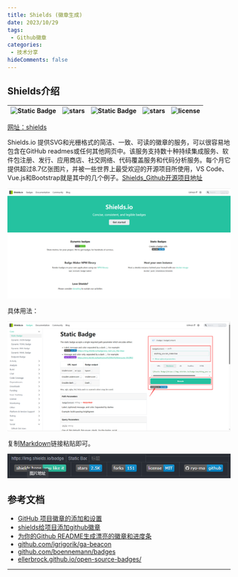 ```yaml
---
title: Shields (徽章生成)
date: 2023/10/29
tags: 
 - Github徽章
categories:
 - 技术分享
hideComments: false
---
```

## Shields介绍

| ![Static Badge](https://img.shields.io/badge/shields_hope-you_like_it-%2325c2A0) | ![stars](https://badgen.net/github/stars/micromatch/micromatch) | ![Static Badge](https://badgen.net/github/forks/micromatch/micromatch) | ![stars](https://badgen.net/github/license/micromatch/micromatch) | ![license](https://badgen.net/badge/icon/github?icon=github&label=ryo-ma "license") |
| ------------------------------------------------------------------------------ | ------------------------------------------------------------- | -------------------------------------------------------------------- | --------------------------------------------------------------- | ------------------------------------------------------------------------------ |

 [网址：shields](https://shields.io/)

Shields.io 提供SVG和光栅格式的简洁、一致、可读的徽章的服务，可以很容易地包含在GitHub readmes或任何其他网页中。该服务支持数十种持续集成服务、软件包注册、发行、应用商店、社交网络、代码覆盖服务和代码分析服务。每个月它提供超过8.7亿张图片，并被一些世界上最受欢迎的开源项目所使用，VS Code、Vue.js和Bootstrap就是其中的几个例子。[Shields_Github开源项目地址](https://github.com/ryo-ma/github-profile-trophy/)

![1698545675525](image/shields/1698545675525.png)

具体用法：

![1698547002436](image/shields/1698547002436.png)

复制[Markdown](https://shields.io/badges/static-badge)链接粘贴即可。

![1698547095223](image/shields/1698547095223.png)

## 参考文档

* [GitHub 项目徽章的添加和设置](https://juejin.cn/post/6844903529627254798#heading-10)
* [shields给项目添加github徽章](https://blog.csdn.net/mouday/article/details/82804630)
* [为你的Github README生成漂亮的徽章和进度条](https://shikieiki.github.io/2017/03/01/%E4%B8%BA%E4%BD%A0%E7%9A%84Github%E7%94%9F%E6%88%90%E6%BC%82%E4%BA%AE%E7%9A%84%E5%BE%BD%E7%AB%A0%E5%92%8C%E8%BF%9B%E5%BA%A6%E6%9D%A1/)
* [github.com/igrigorik/ga-beacon](https://github.com/igrigorik/ga-beacon)
* [github.com/boennemann/badges](https://github.com/boennemann/badges)
* [ellerbrock.github.io/open-source-badges/](https://ellerbrock.github.io/open-source-badges/)

---
